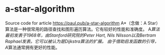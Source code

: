 # a-star-algorithm
Source code for article https://paul.pub/a-star-algorithm
A*（念做：A Star）算法是一种很常用的路径查找和图形遍历算法。它有较好的性能和准确度。
A*算法最初发表于1968年，由Stanford研究院的Peter Hart, Nils Nilsson以及Bertram Raphael发表。它可以被认为是Dijkstra算法的扩展。
由于借助启发函数的引导，A*算法通常拥有更好的性能。
